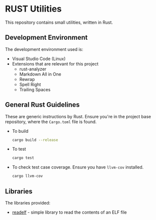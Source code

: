 # RUST Utilities <!-- omit in toc -->

This repository contains small utilities, written in Rust.

## Development Environment

The development environment used is:

- Visual Studio Code (Linux)
- Extensions that are relevant for this project
  - rust-analyzer
  - Markdown All in One
  - Rewrap
  - Spell Right
  - Trailing Spaces

## General Rust Guidelines

These are generic instructions by Rust. Ensure you're in the project base
repository, where the `Cargo.toml` file is found.

- To build

  ```sh
  cargo build --release
  ```
- To test

  ```sh
  cargo test
  ```

- To check test case coverage. Ensure you have `llvm-cov` installed.

  ```sh
  cargo llvm-cov
  ```

## Libraries

The libraries provided:

- [readelf](./readelf/README.md) - simple library to read the contents of an ELF file

